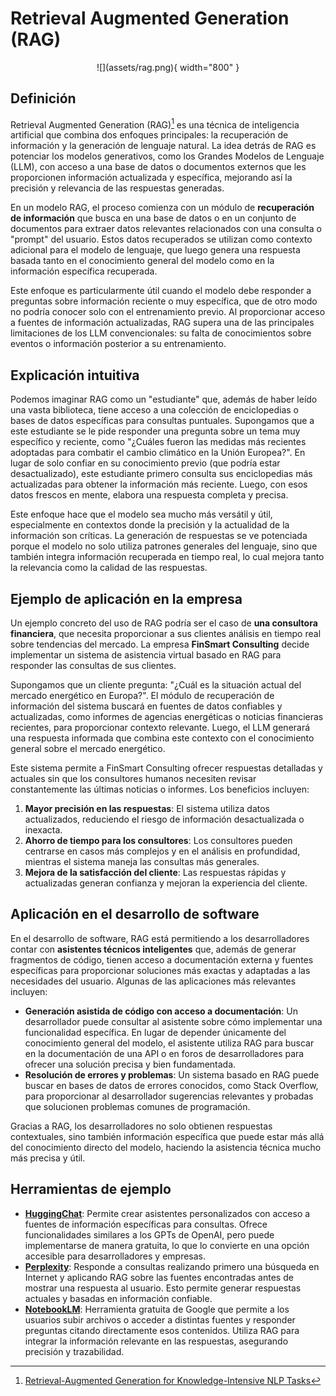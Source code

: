# Retrieval Augmented Generation (RAG)

<center>
![](assets/rag.png){ width="800" }
</center>

## Definición

Retrieval Augmented Generation (RAG)[^1] es una técnica de inteligencia artificial que combina dos enfoques principales: la recuperación de información y la generación de lenguaje natural. La idea detrás de RAG es potenciar los modelos generativos, como los Grandes Modelos de Lenguaje (LLM), con acceso a una base de datos o documentos externos que les proporcionen información actualizada y específica, mejorando así la precisión y relevancia de las respuestas generadas.

En un modelo RAG, el proceso comienza con un módulo de **recuperación de información** que busca en una base de datos o en un conjunto de documentos para extraer datos relevantes relacionados con una consulta o "prompt" del usuario. Estos datos recuperados se utilizan como contexto adicional para el modelo de lenguaje, que luego genera una respuesta basada tanto en el conocimiento general del modelo como en la información específica recuperada.

Este enfoque es particularmente útil cuando el modelo debe responder a preguntas sobre información reciente o muy específica, que de otro modo no podría conocer solo con el entrenamiento previo. Al proporcionar acceso a fuentes de información actualizadas, RAG supera una de las principales limitaciones de los LLM convencionales: su falta de conocimientos sobre eventos o información posterior a su entrenamiento.

## Explicación intuitiva

Podemos imaginar RAG como un "estudiante" que, además de haber leído una vasta biblioteca, tiene acceso a una colección de enciclopedias o bases de datos específicas para consultas puntuales. Supongamos que a este estudiante se le pide responder una pregunta sobre un tema muy específico y reciente, como "¿Cuáles fueron las medidas más recientes adoptadas para combatir el cambio climático en la Unión Europea?". En lugar de solo confiar en su conocimiento previo (que podría estar desactualizado), este estudiante primero consulta sus enciclopedias más actualizadas para obtener la información más reciente. Luego, con esos datos frescos en mente, elabora una respuesta completa y precisa.

Este enfoque hace que el modelo sea mucho más versátil y útil, especialmente en contextos donde la precisión y la actualidad de la información son críticas. La generación de respuestas se ve potenciada porque el modelo no solo utiliza patrones generales del lenguaje, sino que también integra información recuperada en tiempo real, lo cual mejora tanto la relevancia como la calidad de las respuestas.

## Ejemplo de aplicación en la empresa

Un ejemplo concreto del uso de RAG podría ser el caso de **una consultora financiera**, que necesita proporcionar a sus clientes análisis en tiempo real sobre tendencias del mercado. La empresa **FinSmart Consulting** decide implementar un sistema de asistencia virtual basado en RAG para responder las consultas de sus clientes.

Supongamos que un cliente pregunta: "¿Cuál es la situación actual del mercado energético en Europa?". El módulo de recuperación de información del sistema buscará en fuentes de datos confiables y actualizadas, como informes de agencias energéticas o noticias financieras recientes, para proporcionar contexto relevante. Luego, el LLM generará una respuesta informada que combina este contexto con el conocimiento general sobre el mercado energético.

Este sistema permite a FinSmart Consulting ofrecer respuestas detalladas y actuales sin que los consultores humanos necesiten revisar constantemente las últimas noticias o informes. Los beneficios incluyen:

1. **Mayor precisión en las respuestas**: El sistema utiliza datos actualizados, reduciendo el riesgo de información desactualizada o inexacta.
2. **Ahorro de tiempo para los consultores**: Los consultores pueden centrarse en casos más complejos y en el análisis en profundidad, mientras el sistema maneja las consultas más generales.
3. **Mejora de la satisfacción del cliente**: Las respuestas rápidas y actualizadas generan confianza y mejoran la experiencia del cliente.

## Aplicación en el desarrollo de software

En el desarrollo de software, RAG está permitiendo a los desarrolladores contar con **asistentes técnicos inteligentes** que, además de generar fragmentos de código, tienen acceso a documentación externa y fuentes específicas para proporcionar soluciones más exactas y adaptadas a las necesidades del usuario. Algunas de las aplicaciones más relevantes incluyen:

- **Generación asistida de código con acceso a documentación**: Un desarrollador puede consultar al asistente sobre cómo implementar una funcionalidad específica. En lugar de depender únicamente del conocimiento general del modelo, el asistente utiliza RAG para buscar en la documentación de una API o en foros de desarrolladores para ofrecer una solución precisa y bien fundamentada.
- **Resolución de errores y problemas**: Un sistema basado en RAG puede buscar en bases de datos de errores conocidos, como Stack Overflow, para proporcionar al desarrollador sugerencias relevantes y probadas que solucionen problemas comunes de programación.

Gracias a RAG, los desarrolladores no solo obtienen respuestas contextuales, sino también información específica que puede estar más allá del conocimiento directo del modelo, haciendo la asistencia técnica mucho más precisa y útil.

## Herramientas de ejemplo

- **[HuggingChat](https://huggingface.co/chat)**: Permite crear asistentes personalizados con acceso a fuentes de información específicas para consultas. Ofrece funcionalidades similares a los GPTs de OpenAI, pero puede implementarse de manera gratuita, lo que lo convierte en una opción accesible para desarrolladores y empresas.
- **[Perplexity](https://www.perplexity.ai/)**: Responde a consultas realizando primero una búsqueda en Internet y aplicando RAG sobre las fuentes encontradas antes de mostrar una respuesta al usuario. Esto permite generar respuestas actuales y basadas en información confiable.
- **[NotebookLM](https://notebooklm.google)**: Herramienta gratuita de Google que permite a los usuarios subir archivos o acceder a distintas fuentes y responder preguntas citando directamente esos contenidos. Utiliza RAG para integrar la información relevante en las respuestas, asegurando precisión y trazabilidad.

[^1]: [Retrieval-Augmented Generation for Knowledge-Intensive NLP Tasks](https://arxiv.org/abs/2005.11401)
